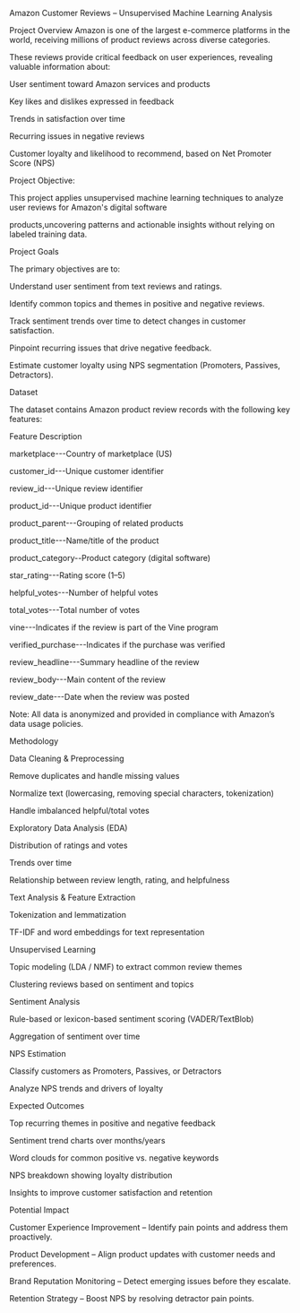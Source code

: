 Amazon Customer Reviews – Unsupervised Machine Learning Analysis

Project Overview
Amazon is one of the largest e-commerce platforms in the world, receiving millions of product reviews across diverse categories.

These reviews provide critical feedback on user experiences, revealing valuable information about:

User sentiment toward Amazon services and products

Key likes and dislikes expressed in feedback

Trends in satisfaction over time

Recurring issues in negative reviews

Customer loyalty and likelihood to recommend, based on Net Promoter Score (NPS)

Project Objective:

This project applies unsupervised machine learning techniques to analyze user reviews for Amazon's digital software 

products,uncovering patterns and actionable insights without relying on labeled training data.

Project Goals

The primary objectives are to:

Understand user sentiment from text reviews and ratings.

Identify common topics and themes in positive and negative reviews.

Track sentiment trends over time to detect changes in customer satisfaction.

Pinpoint recurring issues that drive negative feedback.

Estimate customer loyalty using NPS segmentation (Promoters, Passives, Detractors).

Dataset

The dataset contains Amazon product review records with the following key features:

Feature	Description

marketplace---Country of marketplace (US)

customer_id---Unique customer identifier

review_id---Unique review identifier

product_id---Unique product identifier

product_parent---Grouping of related products

product_title---Name/title of the product

product_category--Product category (digital software)

star_rating---Rating score (1–5)

helpful_votes---Number of helpful votes

total_votes---Total number of votes

vine---Indicates if the review is part of the Vine program

verified_purchase---Indicates if the purchase was verified

review_headline---Summary headline of the review

review_body---Main content of the review

review_date---Date when the review was posted

Note: All data is anonymized and provided in compliance with Amazon’s data usage policies.

Methodology

Data Cleaning & Preprocessing

Remove duplicates and handle missing values

Normalize text (lowercasing, removing special characters, tokenization)

Handle imbalanced helpful/total votes

Exploratory Data Analysis (EDA)

Distribution of ratings and votes

Trends over time

Relationship between review length, rating, and helpfulness

Text Analysis & Feature Extraction

Tokenization and lemmatization

TF-IDF and word embeddings for text representation

Unsupervised Learning

Topic modeling (LDA / NMF) to extract common review themes

Clustering reviews based on sentiment and topics

Sentiment Analysis

Rule-based or lexicon-based sentiment scoring (VADER/TextBlob)

Aggregation of sentiment over time

NPS Estimation

Classify customers as Promoters, Passives, or Detractors

Analyze NPS trends and drivers of loyalty

Expected Outcomes

Top recurring themes in positive and negative feedback

Sentiment trend charts over months/years

Word clouds for common positive vs. negative keywords

NPS breakdown showing loyalty distribution

Insights to improve customer satisfaction and retention

Potential Impact

Customer Experience Improvement – Identify pain points and address them proactively.

Product Development – Align product updates with customer needs and preferences.

Brand Reputation Monitoring – Detect emerging issues before they escalate.

Retention Strategy – Boost NPS by resolving detractor pain points.

